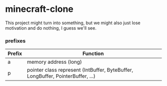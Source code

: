 # minecraft-clone

This project might turn into something, but we might also just lose motivation and do nothing, I guess we'll see.

### prefixes

| Prefix | Function                                                                        |
| ------ | ------------------------------------------------------------------------------- |      
| a      | memory address (long)                                                           |
| p      | pointer class represent (IntBuffer, ByteBuffer, LongBuffer, PointerBuffer, ...) |